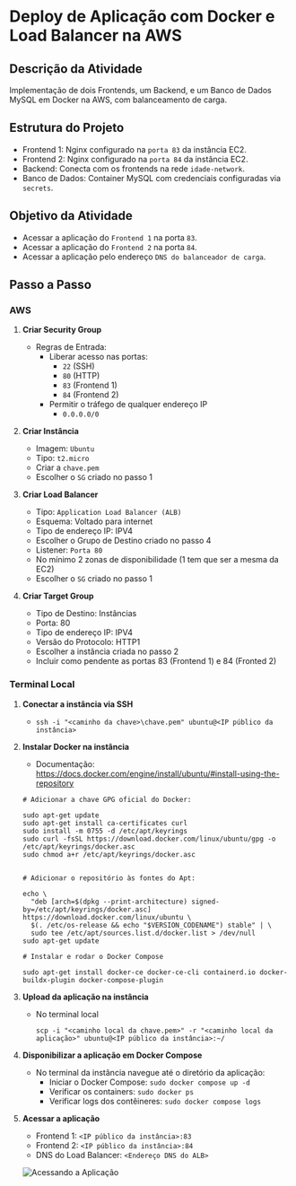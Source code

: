 # Deploy de Aplicação com Docker e Load Balancer na AWS

## Descrição da Atividade

Implementação de dois Frontends, um Backend, e um Banco de Dados MySQL em Docker na AWS, com balanceamento de carga.

## Estrutura do Projeto

-   Frontend 1: Nginx configurado na `porta 83` da instância EC2.
-   Frontend 2: Nginx configurado na `porta 84` da instância EC2.
-   Backend: Conecta com os frontends na rede `idade-network`.
-   Banco de Dados: Container MySQL com credenciais configuradas via `secrets`.

## Objetivo da Atividade

-   Acessar a aplicação do `Frontend 1` na porta `83`.
-   Acessar a aplicação do `Frontend 2` na porta `84`.
-   Acessar a aplicação pelo endereço `DNS do balanceador de carga`.

## Passo a Passo

### **AWS**

1. **Criar Security Group**

    - Regras de Entrada:
        - Liberar acesso nas portas:
            - `22` (SSH)
            - `80` (HTTP)
            - `83` (Frontend 1)
            - `84` (Frontend 2)
        - Permitir o tráfego de qualquer endereço IP
            - `0.0.0.0/0`

2. **Criar Instância**

    - Imagem: `Ubuntu`
    - Tipo: `t2.micro`
    - Criar a `chave.pem`
    - Escolher o `SG` criado no passo 1

3. **Criar Load Balancer**

    - Tipo: `Application Load Balancer (ALB)`
    - Esquema: Voltado para internet
    - Tipo de endereço IP: IPV4
    - Escolher o Grupo de Destino criado no passo 4
    - Listener: `Porta 80`
    - No mínimo 2 zonas de disponibilidade (1 tem que ser a mesma da EC2)
    - Escolher o `SG` criado no passo 1

4. **Criar Target Group**
    - Tipo de Destino: Instâncias
    - Porta: 80
    - Tipo de endereço IP: IPV4
    - Versão do Protocolo: HTTP1
    - Escolher a instância criada no passo 2
    - Incluir como pendente as portas 83 (Frontend 1) e 84 (Fronted 2)

### **Terminal Local**

1. **Conectar a instância via SSH**

    - `ssh -i "<caminho da chave>\chave.pem" ubuntu@<IP público da instância>`

2. **Instalar Docker na instância**

    - Documentação: https://docs.docker.com/engine/install/ubuntu/#install-using-the-repository

    ```
    # Adicionar a chave GPG oficial do Docker:

    sudo apt-get update
    sudo apt-get install ca-certificates curl
    sudo install -m 0755 -d /etc/apt/keyrings
    sudo curl -fsSL https://download.docker.com/linux/ubuntu/gpg -o /etc/apt/keyrings/docker.asc
    sudo chmod a+r /etc/apt/keyrings/docker.asc


    # Adicionar o repositório às fontes do Apt:

    echo \
      "deb [arch=$(dpkg --print-architecture) signed-by=/etc/apt/keyrings/docker.asc] https://download.docker.com/linux/ubuntu \
      $(. /etc/os-release && echo "$VERSION_CODENAME") stable" | \
      sudo tee /etc/apt/sources.list.d/docker.list > /dev/null
    sudo apt-get update

    ```

    ```
    # Instalar e rodar o Docker Compose

    sudo apt-get install docker-ce docker-ce-cli containerd.io docker-buildx-plugin docker-compose-plugin
    ```

3. **Upload da aplicação na instância**

    - No terminal local

        `scp -i "<caminho local da chave.pem>" -r "<caminho local da aplicação>" ubuntu@<IP público da instância>:~/`

4. **Disponibilizar a aplicação em Docker Compose**

    - No terminal da instância navegue até o diretório da aplicação:
        - Iniciar o Docker Compose: `sudo docker compose up -d`
        - Verificar os containers: `sudo docker ps`
        - Verificar logs dos contêineres: `sudo docker compose logs`

5. **Acessar a aplicação**

    - Frontend 1: `<IP público da instância>:83`
    - Frontend 2: `<IP público da instância>:84`
    - DNS do Load Balancer: `<Endereço DNS do ALB>`

    ![Acessando a Aplicação](https://github.com/Tayling-Ng/Deploy_Aplicacao-Docker-LoadBalancer-AWS/raw/main/acessando-aplicacao.gif)
